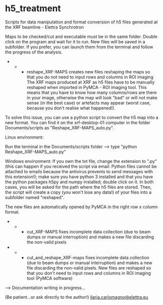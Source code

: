 # h5_treatment
Scripts for data manipulation and format conversion of h5 files generated at the XRF beamline - Elettra Synchrotron

Maps to be checked/cut and executable must be in the same folder.
Double click on the program and wait for it to run. New files will be saved in a subfolder.
If you prefer, you can launch them from the terminal and follow the progress of the analysis.

- - - reshape_XRF-MAPS
  creates new files reshaping the maps so that you do not need to input rows and columns in ROI imaging
The XRF maps produced at XRF as h5 files have to be manually reshaped when imported in PyMCA - ROI imaging tool.
This means that you have to know how many columns/rows are there in your image, otherwise the map will look "bad" or will not make sense (in the best case) or artefacts may appear (worst case, because you don't realise what happened!).

To solve this issue, you can use a python script to convert the h5 map into a new format.
You can find it on the xrf-desktop-01 computer in the folder Documents/scripts as "Reshape_XRF-MAPS_auto.py".

Linux environment:

Run the terminal in the Documents/scripts folder --> type "python Reshape_XRF-MAPS_auto.py"

Windows environment:
If you own the txt file, change the extension to ".py" (this can happen if you received the script via email: Python files cannot be attached to emails because the antivirus prevents to send messages with this extension!);
make sure you have python 3 installed and that you have the python packages h5py and numpy installed;
double click on it.
In both cases, you will be asked for the path where the h5 files are stored.
Then, the script will create a copy (you won't lose any data!) of your files into a subfolder named "reshaped".

The new files are automatically opened by PyMCA in the right row x column format.

- - - cut_XRF-MAPS
  fixes incomplete data collection (due to beam dumps or manual interruption) and makes a new file discarding the non-valid pixels

- - - cut_and_reshape_XRF-maps
    fixes incomplete data collection (due to beam dumps or manual interruption) and makes a new file discarding the non-valid pixels.
    New files are reshaped so that you don't need to input rows and columns in ROI imaging tool (PyMCA software)





--> Documentation writing in progress...

(Be patient...or ask directly to the author!)
ilaria.carlomagno@elettra.eu
